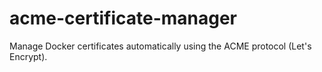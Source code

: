 # acme-certificate-manager
Manage Docker certificates automatically using the ACME protocol (Let's Encrypt).
